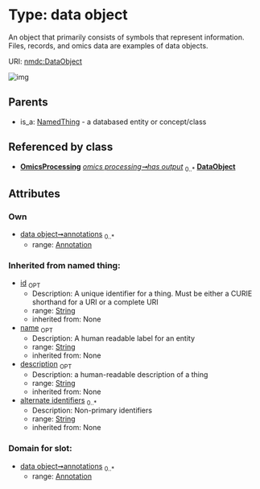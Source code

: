 
# Type: data object


An object that primarily consists of symbols that represent information.   Files, records, and omics data are examples of data objects.

URI: [nmdc:DataObject](https://microbiomedata/meta/DataObject)


![img](http://yuml.me/diagram/nofunky;dir:TB/class/\[Annotation]<annotations%200..*-++\[DataObject&#124;id(i):string%20%3F;name(i):string%20%3F;description(i):string%20%3F;alternate_identifiers(i):string%20*],%20\[OmicsProcessing]++-%20has%20output%200..*>\[DataObject],%20\[NamedThing]^-\[DataObject])

## Parents

 *  is_a: [NamedThing](NamedThing.md) - a databased entity or concept/class

## Referenced by class

 *  **[OmicsProcessing](OmicsProcessing.md)** *[omics processing➞has output](omics_processing_has_output.md)*  <sub>0..*</sub>  **[DataObject](DataObject.md)**

## Attributes


### Own

 * [data object➞annotations](data_object_annotations.md)  <sub>0..*</sub>
    * range: [Annotation](Annotation.md)

### Inherited from named thing:

 * [id](id.md)  <sub>OPT</sub>
    * Description: A unique identifier for a thing. Must be either a CURIE shorthand for a URI or a complete URI
    * range: [String](types/String.md)
    * inherited from: None
 * [name](name.md)  <sub>OPT</sub>
    * Description: A human readable label for an entity
    * range: [String](types/String.md)
    * inherited from: None
 * [description](description.md)  <sub>OPT</sub>
    * Description: a human-readable description of a thing
    * range: [String](types/String.md)
    * inherited from: None
 * [alternate identifiers](alternate_identifiers.md)  <sub>0..*</sub>
    * Description: Non-primary identifiers
    * range: [String](types/String.md)
    * inherited from: None

### Domain for slot:

 * [data object➞annotations](data_object_annotations.md)  <sub>0..*</sub>
    * range: [Annotation](Annotation.md)
